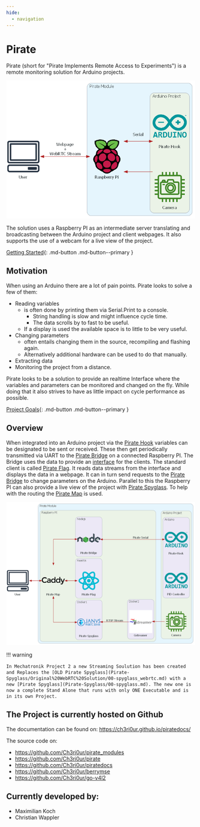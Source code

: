 ```yaml
---
hide:
  - navigation
---
```

# Pirate

Pirate (short for "Pirate Implements Remote Access to Experiments") is a remote monitoring solution for Arduino projects.

![Architecture Overview](./attachment/pirate_overview.png)

The solution uses a Raspberry PI as an intermediate server translating and broadcasting between the Arduino project and client webpages. It also supports the use of a webcam for a live view of the project.

[Getting Started](firstrun.md){: .md-button .md-button--primary }

## Motivation

When using an Arduino there are a lot of pain points. Pirate looks to solve a few of them:

* Reading variables
    * is often done by printing them via Serial.Print to a console.
        * String handling is slow and might influence cycle time. 
        * The data scrolls by to fast to be useful.
    * If a display is used the available space is to little to be very useful.
* Changing parameters 
    * often entails changing them in the source, recompiling and flashing again.
    * Alternatively additional hardware can be used to do that manually.
* Extracting data
* Monitoring the project from a distance.

Pirate looks to be a solution to provide an realtime Interface where the variables and parameters can be monitored and changed on the fly. While doing that it also strives to have as little impact on cycle performance as possible.

[Project Goals](goals.md){: .md-button .md-button--primary }

## Overview
When integrated into an Arduino project via the [Pirate Hook](Pirate-Hook/00-hook.md) variables can be designated to be sent or received. These then get periodically transmitted via UART to the [Pirate Bridge](Pirate-Bridge/00-bridge.md) on a connected Raspberry PI. The Bridge uses the data to provide an [interface](Pirate-Bridge/client-facing-interface.md) for the clients. The standard client is called [Pirate Flag](Pirate-Flag/00-flag.md). It reads data streams from the interface and displays the data in a webpage. It can in turn send requests to the [Pirate Bridge](Pirate-Bridge/00-bridge.md) to change parameters on the Arduino. Parallel to this the Raspberry PI can also provide a live view of the project with [Pirate Spyglass](Pirate-Spyglass/Original%20WebRTC%20Solution/00-spyglass_webrtc.md). To help with the routing the [Pirate Map](Pirate-Map/00-map.md) is used.

![Architecture](./attachment/pirate_architecture.png)

!!! warning

    In Mechatronik Project 2 a new Streaming Soulution has been created and Replaces the [OLD Pirate Spyglass](Pirate-Spyglass/Original%20WebRTC%20Solution/00-spyglass_webrtc.md) with a new [Pirate Spyglass](Pirate-Spyglass/00-spyglass.md). The new one is now a complete Stand Alone that runs with only ONE Executable and is in its own Project.

## The Project is currently hosted on Github
The documentation can be found on: https://ch3ri0ur.github.io/piratedocs/

The source code on:
- https://github.com/Ch3ri0ur/pirate_modules
- https://github.com/Ch3ri0ur/pirate
- https://github.com/Ch3ri0ur/piratedocs
- https://github.com/Ch3ri0ur/berrymse
- https://github.com/Ch3ri0ur/go-v4l2



## Currently developed by:
- Maximilian Koch
- Christian Wappler


